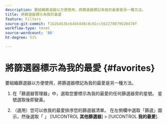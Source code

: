```yaml
---
description: 要組織篩選器以方便使用，將篩選器標記為我的最愛是另一種方法。
title: 將篩選器標示為我的最愛
feature: Filters
source-git-commit: f1b2b453bc64b54d8c8c01cc562270879b20470f
workflow-type: tm+mt
source-wordcount: '86'
ht-degree: 51%

---
```


# 將篩選器標示為我的最愛 {#favorites}

要組織篩選器以方便使用，將篩選器標記為我的最愛是另一種方法。

1. 在「篩選器管理器」中，選取您要標示為我的最愛的任何篩選器旁的星號。 星號選取後即變黃。

1. （選用）您可以依我的最愛排序您的篩選器清單。 在左側欄中選取「篩選」圖示，然後選取「 」 [!UICONTROL **其他篩選器**] > [!UICONTROL **我的最愛**].